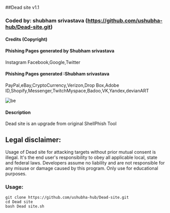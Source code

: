 ##Dead site v1.1
### Coded by: shubham srivastava (https://github.com/ushubha-hub/Dead-site.git)

#### Credits (Copyright)
#### Phishing Pages generated by Shubham srivastava
Instagram
Facebook,Google,Twitter
#### Phishing Pages generated  :Shubham srivastava
PayPal,eBay,CryptoCurrency,Verizon,Drop Box,Adobe ID,Shopify,Messenger,TwitchMyspace,Badoo,VK,Yandex,devianART

![be]()

#### Description
Dead site is an upgrade from original ShellPhish Tool
## Legal disclaimer:
Usage of Dead site for attacking targets without prior mutual consent is illegal. It's the end user's responsibility to obey all applicable local, state and federal laws. Developers assume no liability and are not responsible for any misuse or damage caused by this program. Only use for educational purposes.


### Usage:
```
git clone https://github.com/ushubha-hub/Dead-site.git
cd Dead site
bash Dead site.sh
```
